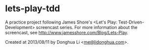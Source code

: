 lets-play-tdd
=============

A practice project following James Shore's &lt;Let's Play: Test-Driven-Development> screencast series.
For more information about the screencast, see http://www.jamesshore.com/Blog/Lets-Play.

Created at 2013/08/11 by Donghua Li &lt;me@lidonghua.com>.
